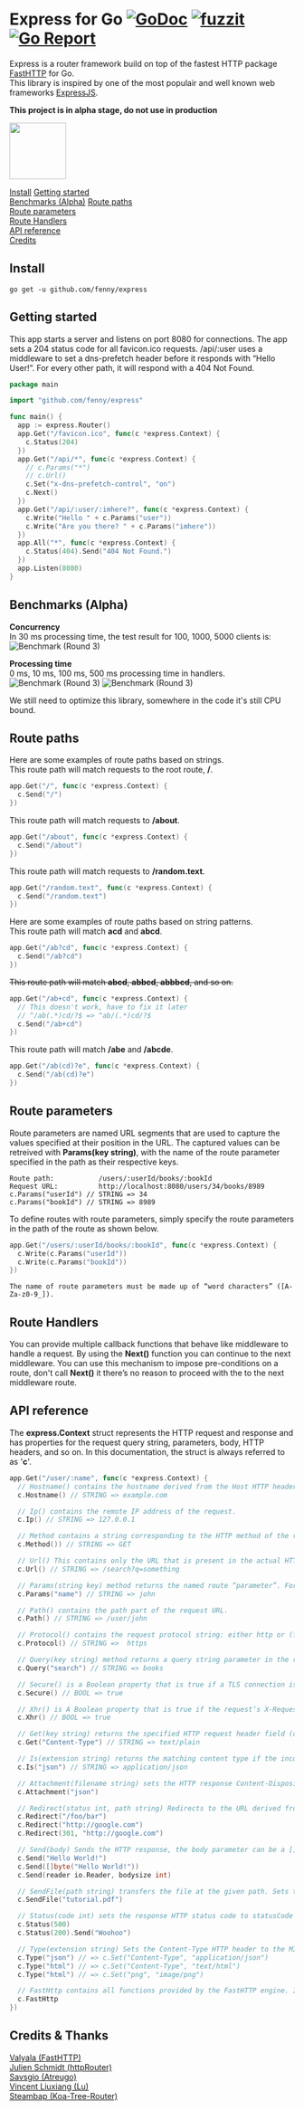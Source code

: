 # Express for Go [![GoDoc](https://godoc.org/github.com/fenny/express?status.svg)](http://godoc.org/github.com/fenny/express) [![fuzzit](https://app.fuzzit.dev/badge?org_id=express&branch=master)](https://fuzzit.dev) [![Go Report](https://goreportcard.com/badge/github.com/fenny/express)](https://goreportcard.com/report/github.com/fenny/express)
Express is a router framework build on top of the fastest HTTP package [FastHTTP](https://github.com/valyala/fasthttp) for Go.  
This library is inspired by one of the most populair and well known web frameworks [ExpressJS](https://github.com/expressjs/express).

**This project is in alpha stage, do not use in production**

<p align="left">
  <img height="100" src="https://i.imgur.com/Jh2BZ42.png">
</p>


[Install](#install)
[Getting started](#getting-started)  
[Benchmarks (Alpha)](#benchmarks-alpha)
[Route paths](#route-paths)  
[Route parameters](#route-parameters)  
[Route Handlers](#route-handlers)  
[API reference](#api-reference)  
[Credits](#credits--thanks)

## Install
```
go get -u github.com/fenny/express
```

## Getting started
This app starts a server and listens on port 8080 for connections. The app sets a 204 status code for all favicon.ico requests. /api/:user uses a middleware to set a dns-prefetch header before it responds with “Hello User!”. For every other path, it will respond with a 404 Not Found.

```go
package main

import "github.com/fenny/express"

func main() {
  app := express.Router()
  app.Get("/favicon.ico", func(c *express.Context) {
    c.Status(204)
  })
  app.Get("/api/*", func(c *express.Context) {
    // c.Params("*")
    // c.Url()
    c.Set("x-dns-prefetch-control", "on")
    c.Next()
  })
  app.Get("/api/:user/:imhere?", func(c *express.Context) {
    c.Write("Hello " + c.Params("user"))
    c.Write("Are you there? " + c.Params("imhere"))
  })
  app.All("*", func(c *express.Context) {
    c.Status(404).Send("404 Not Found.")
  })
  app.Listen(8080)
}
```


## Benchmarks (Alpha)
**Concurrency**  
In 30 ms processing time, the test result for 100, 1000, 5000 clients is:
![Benchmark (Round 3)](https://i.imgur.com/TtlMK42.png)

**Processing time**  
0 ms, 10 ms, 100 ms, 500 ms processing time in handlers.
![Benchmark (Round 3)](https://i.imgur.com/Auf621y.png)
![Benchmark (Round 3)](https://i.imgur.com/6pDQ2C1.png)

We still need to optimize this library, somewhere in the code it's still CPU bound.

## Route paths
Here are some examples of route paths based on strings.  
This route path will match requests to the root route, **/**.
```go
app.Get("/", func(c *express.Context) {
  c.Send("/")
})
```
This route path will match requests to **/about**.
```go
app.Get("/about", func(c *express.Context) {
  c.Send("/about")
})
```
This route path will match requests to **/random.text**.
```go
app.Get("/random.text", func(c *express.Context) {
  c.Send("/random.text")
})
```
Here are some examples of route paths based on string patterns.  
This route path will match **acd** and **abcd**.
```go
app.Get("/ab?cd", func(c *express.Context) {
  c.Send("/ab?cd")
})
```
 ~~This route path will match **abcd**, **abbcd**, **abbbcd**, and so on.~~
```go
app.Get("/ab+cd", func(c *express.Context) {
  // This doesn't work, have to fix it later
  // ^/ab(.*)cd/?$ => ^ab/(.*)cd/?$
  c.Send("/ab+cd")
})
```
This route path will match **/abe** and **/abcde**.
```go
app.Get("/ab(cd)?e", func(c *express.Context) {
  c.Send("/ab(cd)?e")
})
```

## Route parameters
Route parameters are named URL segments that are used to capture the values specified at their position in the URL. The captured values can be retreived with **Params(key string)**, with the name of the route parameter specified in the path as their respective keys.

```
Route path:           /users/:userId/books/:bookId
Request URL:          http://localhost:8080/users/34/books/8989
c.Params("userId") // STRING => 34
c.Params("bookId") // STRING => 8989
```

To define routes with route parameters, simply specify the route parameters in the path of the route as shown below.
```go
app.Get("/users/:userId/books/:bookId", func(c *express.Context) {
  c.Write(c.Params("userId"))
  c.Write(c.Params("bookId"))
})
```
```
The name of route parameters must be made up of “word characters” ([A-Za-z0-9_]).
```

## Route Handlers
You can provide multiple callback functions that behave like middleware to handle a request. By using the **Next()** function you can continue to the next middleware. You can use this mechanism to impose pre-conditions on a route, don't call **Next()** it there’s no reason to proceed with the to the next middleware route.

## API reference
The **express.Context** struct represents the HTTP request and response and has properties for the request query string, parameters, body, HTTP headers, and so on. In this documentation, the struct is always referred to as '**c**'.

```go
app.Get("/user/:name", func(c *express.Context) {
  // Hostname() contains the hostname derived from the Host HTTP header.
  c.Hostname() // STRING => example.com

  // Ip() contains the remote IP address of the request.
  c.Ip() // STRING => 127.0.0.1

  // Method contains a string corresponding to the HTTP method of the request: GET, POST, PUT, and so on.
  c.Method()) // STRING => GET

  // Url() This contains only the URL that is present in the actual HTTP request.
  c.Url() // STRING => /search?q=something

  // Params(string key) method returns the named route “parameter”. For example, if you have the route /user/:name, then the “name” property is available as c.Params("name").
  c.Params("name") // STRING => john

  // Path() contains the path part of the request URL.
  c.Path() // STRING => /user/john

  // Protocol() contains the request protocol string: either http or (for TLS requests) https.
  c.Protocol() // STRING =>  https

  // Query(key string) method returns a query string parameter in the route. If there is no query string, it returns a empty string.
  c.Query("search") // STRING => books

  // Secure() is a Boolean property that is true if a TLS connection is established.
  c.Secure() // BOOL => true

  // Xhr() is A Boolean property that is true if the request’s X-Requested-With header field is “XMLHttpRequest”.
  c.Xhr() // BOOL => true

  // Get(key string) returns the specified HTTP request header field (case-insensitive match). The Referrer and Referer fields are interchangeable.
  c.Get("Content-Type") // STRING => text/plain

  // Is(extension string) returns the matching content type if the incoming request’s “Content-Type” HTTP header field matches the MIME type specified by the type parameter.
  c.Is("json") // STRING => application/json

  // Attachment(filename string) sets the HTTP response Content-Disposition header field to “attachment”. If a filename is given, then it sets the Content-Type based on the extension name via c.Type(), and sets the Content-Disposition “filename=” parameter.
  c.Attachment("json")

  // Redirect(status int, path string) Redirects to the URL derived from the specified path, with specified status, a positive integer that corresponds to an HTTP status code . If not specified, status defaults to “302 “Found”.
  c.Redirect("/foo/bar")
  c.Redirect("http://google.com")
  c.Redirect(301, "http://google.com")

  // Send(body) Sends the HTTP response, the body parameter can be a []byte, string or a Reader
  c.Send("Hello World!")
  c.Send([]byte("Hello World!"))
  c.Send(reader io.Reader, bodysize int)

  // SendFile(path string) transfers the file at the given path. Sets the Content-Type response HTTP header field based on the filename’s extension.
  c.SendFile("tutorial.pdf")

  // Status(code int) sets the response HTTP status code to statusCode and send its string representation as the response body. It is a chainable method.
  c.Status(500)
  c.Status(200).Send("Woohoo")

  // Type(extension string) Sets the Content-Type HTTP header to the MIME type as determined by the strings file extention
  c.Type("json") // => c.Set("Content-Type", "application/json")
  c.Type("html") // => c.Set("Content-Type", "text/html")
  c.Type("html") // => c.Set("png", "image/png")

  // FastHttp contains all functions provided by the FastHTTP engine. In case express does not cover your needs, you can always fallback using the FastHTTP struct
  c.FastHttp
})
```

## Credits & Thanks
[Valyala (FastHTTP)](https://github.com/valyala)  
[Julien Schmidt (httpRouter)](https://github.com/julienschmidt/httprouter)  
[Savsgio (Atreugo)](https://github.com/savsgio/atreugo)  
[Vincent Liuxiang (Lu)](https://github.com/savsgio/atreugo)  
[Steambap (Koa-Tree-Router)](https://github.com/steambap/koa-tree-router)  
